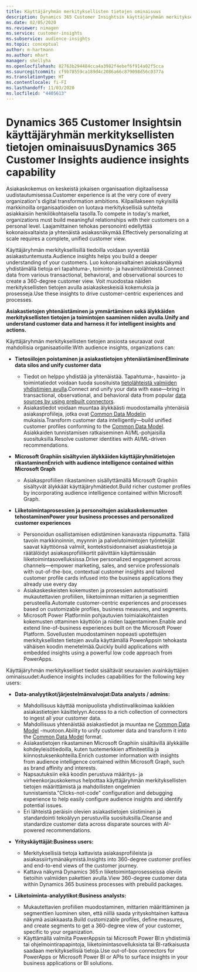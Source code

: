 ```yaml
---
title: Käyttäjäryhmän merkityksellisten tietojen ominaisuus
description: Dynamics 365 Customer Insightsin käyttäjäryhmän merkityksellisten tietojen ominaisuuden yleiskatsaus.
ms.date: 02/05/2020
ms.reviewer: nimagen
ms.service: customer-insights
ms.subservice: audience-insights
ms.topic: conceptual
author: m-hartmann
ms.author: mhart
manager: shellyha
ms.openlocfilehash: 82763b294484cca4a3982f4ebef6f914a02f5cca
ms.sourcegitcommit: cf9b78559ca189d4c2086a66c879098d56c0377a
ms.translationtype: HT
ms.contentlocale: fi-FI
ms.lasthandoff: 11/03/2020
ms.locfileid: "4405613"
---
```

# <a name="dynamics-365-customer-insights-audience-insights-capability"></a><span data-ttu-id="b6f96-103">Dynamics 365 Customer Insightsin käyttäjäryhmän merkityksellisten tietojen ominaisuus</span><span class="sxs-lookup"><span data-stu-id="b6f96-103">Dynamics 365 Customer Insights audience insights capability</span></span>

<span data-ttu-id="b6f96-104">Asiakaskokemus on keskeistä jokaisen organisaation digitaalisessa uudistautumisessa.</span><span class="sxs-lookup"><span data-stu-id="b6f96-104">Customer experience is at the very core of every organization's digital transformation ambitions.</span></span> <span data-ttu-id="b6f96-105">Kilpaillakseen nykyisillä markkinoilla organisaatioiden on luotava merkityksellisiä suhteita asiakkaisiin henkilökohtaisella tasolla.</span><span class="sxs-lookup"><span data-stu-id="b6f96-105">To compete in today's market, organizations must build meaningful relationships with their customers on a personal level.</span></span> <span data-ttu-id="b6f96-106">Laajamittainen tehokas personointi edellyttää kokonaisvaltaista ja yhtenäistä asiakasnäkymää.</span><span class="sxs-lookup"><span data-stu-id="b6f96-106">Effectively personalizing at scale requires a complete, unified customer view.</span></span>

<span data-ttu-id="b6f96-107">Käyttäjäryhmän merkityksellisillä tiedoilla voidaan syventää asiakastuntemusta.</span><span class="sxs-lookup"><span data-stu-id="b6f96-107">Audience insights helps you build a deeper understanding of your customers.</span></span> <span data-ttu-id="b6f96-108">Luo kokonaisvaltainen asiakasnäkymä yhdistämällä tietoja eri tapahtuma-, toiminto- ja havaintolähteistä.</span><span class="sxs-lookup"><span data-stu-id="b6f96-108">Connect data from various transactional, behavioral, and observational sources to create a 360-degree customer view.</span></span> <span data-ttu-id="b6f96-109">Voit muodostaa näiden merkityksellisten tietojen avulla asiakaskeskeisiä kokemuksia ja prosesseja.</span><span class="sxs-lookup"><span data-stu-id="b6f96-109">Use these insights to drive customer-centric experiences and processes.</span></span>

<span data-ttu-id="b6f96-110">**Asiakastietojen yhtenäistäminen ja ymmärtäminen sekä älykkäiden merkityksellisten tietojen ja toimintojen saaminen niiden avulla.**</span><span class="sxs-lookup"><span data-stu-id="b6f96-110">**Unify and understand customer data and harness it for intelligent insights and actions.**</span></span>

<span data-ttu-id="b6f96-111">Käyttäjäryhmän merkityksellisten tietojen ansiosta seuraavat ovat mahdollisia organisaatioille:</span><span class="sxs-lookup"><span data-stu-id="b6f96-111">With audience insights, organizations can:</span></span>  

- <span data-ttu-id="b6f96-112">**Tietosiilojen poistaminen ja asiakastietojen yhtenäistäminen**</span><span class="sxs-lookup"><span data-stu-id="b6f96-112">**Eliminate data silos and unify customer data**</span></span>

  - <span data-ttu-id="b6f96-113">Tiedot on helppo yhdistää ja yhtenäistää. Tapahtuma-, havainto- ja toimintatiedot voidaan tuoda suosituista [tietolähteistä valmiiden yhdistimien avulla](data-sources.md).</span><span class="sxs-lookup"><span data-stu-id="b6f96-113">Connect and unify your data with ease—bring in transactional, observational, and behavioral data from popular [data sources by using prebuilt connectors](data-sources.md).</span></span>
  - <span data-ttu-id="b6f96-114">Asiakastiedot voidaan muuntaa älykkäästi muodostamalla yhtenäisiä asiakasprofiileja, jotka ovat [Common Data Modelin](https://docs.microsoft.com/common-data-model/) mukaisia.</span><span class="sxs-lookup"><span data-stu-id="b6f96-114">Transform customer data intelligently—build unified customer profiles conforming to the [Common Data Model](https://docs.microsoft.com/common-data-model/).</span></span> <span data-ttu-id="b6f96-115">Asiakkaiden tunnistamisen ratkaiseminen AI/ML-pohjaisilla suosituksilla.</span><span class="sxs-lookup"><span data-stu-id="b6f96-115">Resolve customer identities with AI/ML-driven recommendations.</span></span>

- <span data-ttu-id="b6f96-116">**Microsoft Graphiin sisältyvien älykkäiden käyttäjäryhmätietojen rikastaminen**</span><span class="sxs-lookup"><span data-stu-id="b6f96-116">**Enrich with audience intelligence contained within Microsoft Graph**</span></span>

  - <span data-ttu-id="b6f96-117">Asiakasprofiilien rikastaminen sisällyttämällä Microsoft Graphiin sisältyvät älykkäät käyttäjäryhmätiedot.</span><span class="sxs-lookup"><span data-stu-id="b6f96-117">Build richer customer profiles by incorporating audience intelligence contained within Microsoft Graph.</span></span>  

- <span data-ttu-id="b6f96-118">**Liiketoimintaprosessien ja personoitujen asiakaskokemusten tehostaminen**</span><span class="sxs-lookup"><span data-stu-id="b6f96-118">**Power your business processes and personalized customer experiences**</span></span>

  - <span data-ttu-id="b6f96-119">Personoidun osallistamisen edistäminen kanavasta riippumatta. Tällä tavoin markkinoinnin, myynnin ja palvelutoimintojen työntekijät saavat käyttöönsä valmiit, kontekstisidonnaiset asiakastietoja ja räätälöidyt asiakasprofiilikortit päivittäin käyttämissään liiketoimintasovelluksissa.</span><span class="sxs-lookup"><span data-stu-id="b6f96-119">Drive personalized engagement across channels—empower marketing, sales, and service professionals with out-of-the-box, contextual customer insights and tailored customer profile cards infused into the business applications they already use every day</span></span>
  - <span data-ttu-id="b6f96-120">Asiakaskeskeisten kokemusten ja prosessien automatisointi mukautettavien profiilien, liiketoiminnan mittarien ja segmenttien perusteella.</span><span class="sxs-lookup"><span data-stu-id="b6f96-120">Automate customer-centric experiences and processes based on customizable profiles, business measures, and segments.</span></span>
  - <span data-ttu-id="b6f96-121">Microsoft Power Platformiin pohjautuvien toimialakohtaisten kokemusten ottaminen käyttöön ja niiden laajentaminen.</span><span class="sxs-lookup"><span data-stu-id="b6f96-121">Enable and extend line-of-business experiences built on the Microsoft Power Platform.</span></span> <span data-ttu-id="b6f96-122">Sovellusten muodostaminen nopeasti upotettujen merkityksellisten tietojen avulla käyttämällä PowerAppsin tehokasta vähäisen koodin menetelmää.</span><span class="sxs-lookup"><span data-stu-id="b6f96-122">Quickly build applications with embedded insights using a powerful low code approach from PowerApps.</span></span>  

<span data-ttu-id="b6f96-123">Käyttäjäryhmän merkitykselliset tiedot sisältävät seuraavien avainkäyttäjien ominaisuudet:</span><span class="sxs-lookup"><span data-stu-id="b6f96-123">Audience insights includes capabilities for the following key users:</span></span>

- <span data-ttu-id="b6f96-124">**Data-analyytikot/järjestelmänvalvojat:**</span><span class="sxs-lookup"><span data-stu-id="b6f96-124">**Data analysts / admins:**</span></span>

  - <span data-ttu-id="b6f96-125">Mahdollisuus käyttää monipuolista yhdistinvalikoimaa kaikkien asiakastietojen käsittelyyn.</span><span class="sxs-lookup"><span data-stu-id="b6f96-125">Access to a rich collection of connectors to ingest all your customer data.</span></span>
  - <span data-ttu-id="b6f96-126">Mahdollisuus yhtenäistää asiakastiedot ja muuntaa ne [Common Data Model](https://docs.microsoft.com/common-data-model/) -muotoon.</span><span class="sxs-lookup"><span data-stu-id="b6f96-126">Ability to unify customer data and transform it into the [Common Data Model](https://docs.microsoft.com/common-data-model/) format.</span></span>
  - <span data-ttu-id="b6f96-127">Asiakastietojen rikastaminen Microsoft Graphiin sisältävillä älykkäille kohdeyleisötiedoilla, kuten tuotemerkkien affiniteetilla ja kiinnostuksenkohteilla.</span><span class="sxs-lookup"><span data-stu-id="b6f96-127">Enrich customer information with insights from audience intelligence contained within Microsoft Graph, such as brand affinity and interests.</span></span>
  - <span data-ttu-id="b6f96-128">Napsautuksiin eikä koodin perustuva määritys- ja virheenkorjauskokemus helpottaa käyttäjäryhmän merkityksellisten tietojen määrittämistä ja mahdollisten ongelmien tunnistamista.</span><span class="sxs-lookup"><span data-stu-id="b6f96-128">"Clicks-not-code" configuration and debugging experience to help easily configure audience insights and identify potential issues.</span></span>
  - <span data-ttu-id="b6f96-129">Eri lähteistä peräisin olevien asiakastietojen siistiminen ja standardointi tekoälyyn perustuvilla suosituksilla.</span><span class="sxs-lookup"><span data-stu-id="b6f96-129">Cleanse and standardize customer data across disparate sources with AI-powered recommendations.</span></span>  

- <span data-ttu-id="b6f96-130">**Yrityskäyttäjät:**</span><span class="sxs-lookup"><span data-stu-id="b6f96-130">**Business users:**</span></span>

  - <span data-ttu-id="b6f96-131">Merkityksellisiä tietoja kattavista asiakasprofiileista ja asiakassiirtymänäkymistä.</span><span class="sxs-lookup"><span data-stu-id="b6f96-131">Insights into 360-degree customer profiles and end-to-end views of the customer journey.</span></span>
  - <span data-ttu-id="b6f96-132">Kattava näkymä Dynamics 365:n liiketoimintaprosesseissa oleviin tietoihin valmiiden pakettien avulla.</span><span class="sxs-lookup"><span data-stu-id="b6f96-132">View 360-degree customer data within Dynamics 365 business processes with prebuild packages.</span></span>

- <span data-ttu-id="b6f96-133">**Liiketoiminta-analyytikot:**</span><span class="sxs-lookup"><span data-stu-id="b6f96-133">**Business analysts:**</span></span>

  - <span data-ttu-id="b6f96-134">Mukautettavien profiilien muodostaminen, mittarien määrittäminen ja segmenttien luominen siten, että niillä saada yrityskohtainen kattava näkymä asiakkaasta.</span><span class="sxs-lookup"><span data-stu-id="b6f96-134">Build customizable profiles, define measures, and create segments to get a 360-degree view of your customer, specific to your organization.</span></span>  
  - <span data-ttu-id="b6f96-135">Käyttämällä valmiita PowerAppsin tai Microsoft Power BI:n yhdistimiä tai ohjelmointirapapintoja, liiketoimintasovelluksista tai BI-ratkaisusta saadaan merkityksellisiä tietoja.</span><span class="sxs-lookup"><span data-stu-id="b6f96-135">Use out-of-box connectors for PowerApps or Microsoft Power BI or APIs to surface insights in your business applications or BI solutions.</span></span>  
